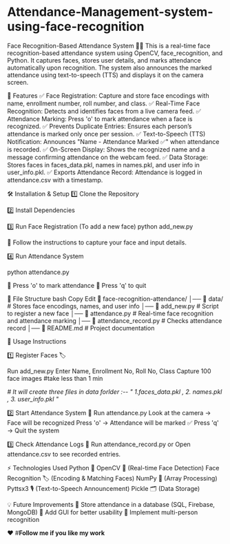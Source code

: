 # Attendance-Management-system-using-face-recognition
Face Recognition-Based Attendance System 🎯🎥
This is a real-time face recognition-based attendance system using OpenCV, face_recognition, and Python. It captures faces, stores user details, and marks attendance automatically upon recognition. The system also announces the marked attendance using text-to-speech (TTS) and displays it on the camera screen.

🚀 Features
✅ Face Registration: Capture and store face encodings with name, enrollment number, roll number, and class.
✅ Real-Time Face Recognition: Detects and identifies faces from a live camera feed.
✅ Attendance Marking: Press 'o' to mark attendance when a face is recognized.
✅ Prevents Duplicate Entries: Ensures each person’s attendance is marked only once per session.
✅ Text-to-Speech (TTS) Notification: Announces "Name - Attendance Marked ✅" when attendance is recorded.
✅ On-Screen Display: Shows the recognized name and a message confirming attendance on the webcam feed.
✅ Data Storage: Stores faces in faces_data.pkl, names in names.pkl, and user info in user_info.pkl.
✅ Exports Attendance Record: Attendance is logged in attendance.csv with a timestamp.

🛠 Installation & Setup
1️⃣ Clone the Repository

2️⃣ Install Dependencies

3️⃣ Run Face Registration (To add a new face)
python add_new.py

📌 Follow the instructions to capture your face and input details.

4️⃣ Run Attendance System

python attendance.py

🎥 Press 'o' to mark attendance
🛑 Press 'q' to quit

📂 File Structure
bash
Copy
Edit
📁 face-recognition-attendance/
│── 📂 data/                   # Stores face encodings, names, and user info
│── 📜 add_new.py        # Script to register a new face
│── 📜 attendance.py           # Real-time face recognition and attendance marking
│── 📜 attendance_record.py     # Checks attendance record
│── 📜 README.md               # Project documentation


📌 Usage Instructions

1️⃣ Register Faces 🏷

Run add_new.py
Enter Name, Enrollment No, Roll No, Class
Capture 100 face images  #take less than 1 min

_# It will create three files in data forlder :-- " 1.faces_data.pkl , 2. names.pkl , 3. user_info.pkl "_

2️⃣ Start Attendance System 📸
Run attendance.py
Look at the camera → Face will be recognized
Press 'o' → Attendance will be marked ✅
Press 'q' → Quit the system

3️⃣ Check Attendance Logs 📄
Run attendance_record.py or
Open attendance.csv to see recorded entries.

⚡ Technologies Used
Python 🐍
OpenCV 🎥 (Real-time Face Detection)
Face Recognition 🏷 (Encoding & Matching Faces)
NumPy 🔢 (Array Processing)
Pyttsx3 🎙 (Text-to-Speech Announcement)
Pickle 🗂 (Data Storage)

💡 Future Improvements
🔹 Store attendance in a database (SQL, Firebase, MongoDB)
🔹 Add GUI for better usability
🔹 Implement multi-person recognition

❤️ #**Follow me if you like my work**
